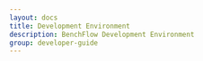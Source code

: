 ```yaml
---
layout: docs
title: Development Environment
description: BenchFlow Development Environment
group: developer-guide
---
```

